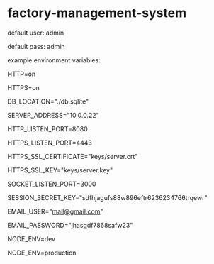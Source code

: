 # factory-management-system

default user: admin

default pass: admin

example environment variables:

  HTTP=on

  HTTPS=on

  DB_LOCATION="./db.sqlite"

  SERVER_ADDRESS="10.0.0.22"

  HTTP_LISTEN_PORT=8080

  HTTPS_LISTEN_PORT=4443

  HTTPS_SSL_CERTIFICATE="keys/server.crt"

  HTTPS_SSL_KEY="keys/server.key"

  SOCKET_LISTEN_PORT=3000

  SESSION_SECRET_KEY="sdfhjagufs88w896eftr6236234766trqewr"

  EMAIL_USER="mail@gmail.com"

  EMAIL_PASSWORD="jhasgdf7868safw23"

  NODE_ENV=dev

  NODE_ENV=production
